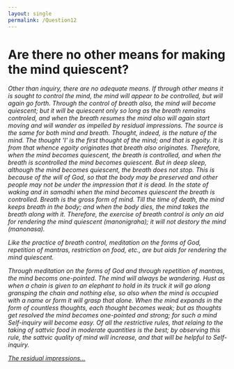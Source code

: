 ```yaml
---
layout: single
permalink: /Question12
---
```

# Are there no other means for making the mind quiescent?

_Other than inquiry, there are no adequate means. If through other means it is sought to control the mind, the mind will appear to be controlled, but will again go forth. Through the control of breath also, the mind will become quiescent; but it will be quiescent only so long as the breath remains controled, and when the breath resumes the mind also will again start moving and will wander as impelled by residual impressions. The source is the same for both mind and breath. Thought, indeed, is the nature of the mind. The thought 'I' is the first thought of the mind; and that is egoity. It is from that whence egoity originates that breath also originates. Therefore, when the mind becomes quiescent, the breath is controlled, and when the breath is scontrolled the mind becomes quiescent. But in deep sleep, although the mind becomes quiescent, the breath does not stop. This is because of the will of God, so that the body may be preserved and other people may not be under the impression that it is dead. In the state of waking and in samadhi when the mind becomes quiescent the breath is controlled. Breath is the gross form of mind. Till the time of death, the mind keeps breath in the body; and when the body dies, the mind takes the breath along with it. Therefore, the exercise of breath control is only an aid for rendering the mind quiescent (manonigraha); it will not  destory the mind (manonasa)._

_Like the practice of breath control, meditation on the forms of God, repetition of mantras, restriction on food, etc., are but aids for rendering the mind quiescent._

_Through meditation on the forms of God and through repetition of mantras, the mind becoms one-pointed. The mind will always be wandering. Hust as when a chain is given to an elephant to hold in its truck it will go along gransping the chain and nothing else, so also when the mind is occupied with a name or form it will grasp that alone. When the mind expands in the form of countless thoughts, each thought becomes weak; but as thoughts get resolved the mind becomes one-pointed and strong; for such a mind Self-inquiry will become easy. Of all the restrictive rules, that relaing to the taking of sattvic food in moderate quantities is the best; by observing this rule, the sattvic quality of mind will increase, and that will be helpful to Self-inquiry._

[_The residual impressions..._](/Question13)
